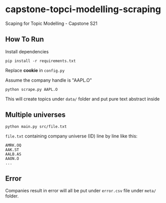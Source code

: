 # capstone-topci-modelling-scraping

Scaping for Topic Modelling - Capstone S21

## How To Run

Install dependencies

```
pip install -r requirements.txt
```

Replace **cookie** in `config.py`

Assume the company handle is "AAPL.O"

```
python scrape.py AAPL.O
```

This will create topics under `data/` folder and put pure text abstract inside

## Multiple universes

```
python main.py src/file.txt
```

`file.txt` containing company universe (ID) line by line like this:

```
AMRK.OQ
AAK.ST
AALB.AS
AAON.O
...
```

## Error

Companies result in error will all be put under `error.csv` file under `meta/` folder.
